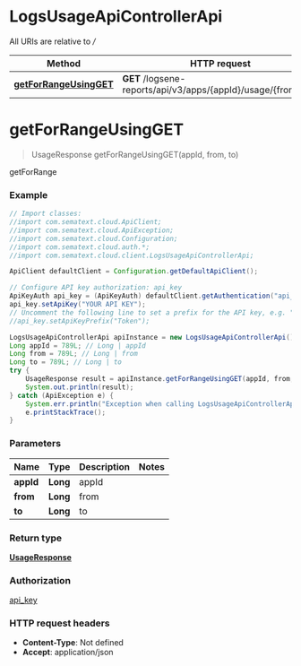 # LogsUsageApiControllerApi

All URIs are relative to */*

| Method                                                                      | HTTP request                                                   | Description |
| --------------------------------------------------------------------------- | -------------------------------------------------------------- | ----------- |
| [**getForRangeUsingGET**](LogsUsageApiControllerApi.md#getForRangeUsingGET) | **GET** /logsene-reports/api/v3/apps/{appId}/usage/{from}/{to} | getForRange |

<a name="getForRangeUsingGET"></a>

# **getForRangeUsingGET**

> UsageResponse getForRangeUsingGET(appId, from, to)

getForRange

### Example

```java
// Import classes:
//import com.sematext.cloud.ApiClient;
//import com.sematext.cloud.ApiException;
//import com.sematext.cloud.Configuration;
//import com.sematext.cloud.auth.*;
//import com.sematext.cloud.client.LogsUsageApiControllerApi;

ApiClient defaultClient = Configuration.getDefaultApiClient();

// Configure API key authorization: api_key
ApiKeyAuth api_key = (ApiKeyAuth) defaultClient.getAuthentication("api_key");
api_key.setApiKey("YOUR API KEY");
// Uncomment the following line to set a prefix for the API key, e.g. "Token" (defaults to null)
//api_key.setApiKeyPrefix("Token");

LogsUsageApiControllerApi apiInstance = new LogsUsageApiControllerApi();
Long appId = 789L; // Long | appId
Long from = 789L; // Long | from
Long to = 789L; // Long | to
try {
    UsageResponse result = apiInstance.getForRangeUsingGET(appId, from, to);
    System.out.println(result);
} catch (ApiException e) {
    System.err.println("Exception when calling LogsUsageApiControllerApi#getForRangeUsingGET");
    e.printStackTrace();
}
```

### Parameters

| Name      | Type     | Description | Notes |
| --------- | -------- | ----------- | ----- |
| **appId** | **Long** | appId       |
| **from**  | **Long** | from        |
| **to**    | **Long** | to          |

### Return type

[**UsageResponse**](UsageResponse.md)

### Authorization

[api_key](../README.md#api_key)

### HTTP request headers

- **Content-Type**: Not defined
- **Accept**: application/json

